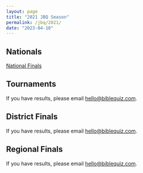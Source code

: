 ```yaml
---
layout: page
title: "2021 JBQ Season"
permalink: /jbq/2021/
date: "2023-04-10"
---
```


## Nationals
<a href="{% link _pages/jbq/2022/nationals.md %}" class="button is-primary">National Finals</a>

## Tournaments
If you have results, please email <hello@biblequiz.com>.

## District Finals
If you have results, please email <hello@biblequiz.com>.

## Regional Finals
If you have results, please email <hello@biblequiz.com>.

